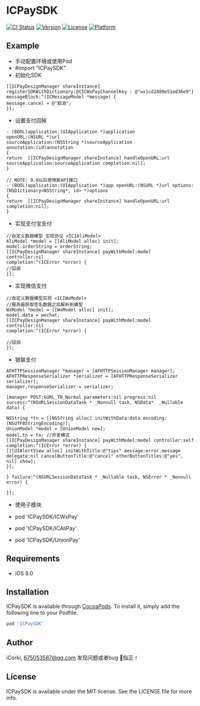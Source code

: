 # ICPaySDK

[![CI Status](http://img.shields.io/travis/corkiios/ICPaySDK.svg?style=flat)](https://travis-ci.org/corkiios/ICPaySDK)
[![Version](https://img.shields.io/cocoapods/v/ICPaySDK.svg?style=flat)](http://cocoapods.org/pods/ICPaySDK)
[![License](https://img.shields.io/cocoapods/l/ICPaySDK.svg?style=flat)](http://cocoapods.org/pods/ICPaySDK)
[![Platform](https://img.shields.io/cocoapods/p/ICPaySDK.svg?style=flat)](http://cocoapods.org/pods/ICPaySDK)

## Example

* 手动配置环境或使用Pod
* #import "ICPaySDK"
* 初始化SDK

```
[[ICPayDesignManager shareInstance] registerSDKWithDictionary:@{ICWxPayChannelKey : @"wx1cd2880e51ed36e9"} messageBlock:^(ICMessageModel *message) {
message.cancel = @"取消";
}];

```
* 设置支付回掉

```
- (BOOL)application:(UIApplication *)application
openURL:(NSURL *)url
sourceApplication:(NSString *)sourceApplication
annotation:(id)annotation
{
return  [[ICPayDesignManager shareInstance] handleOpenURL:url sourceApplication:sourceApplication completion:nil];
}

// NOTE: 9.0以后使用新API接口
- (BOOL)application:(UIApplication *)app openURL:(NSURL *)url options:(NSDictionary<NSString*, id> *)options
{
return  [[ICPayDesignManager shareInstance] handleOpenURL:url completion:nil];
}

```
* 实现支付宝支付

```
//自定义数据模型 实现协议 <ICIAliModel>
AliModel *model = [[AliModel alloc] init];
model.orderString = orderString;
[[ICPayDesignManager shareInstance] payWithModel:model
controller:nil
completion:^(ICError *error) {
//回调
}];

```
* 实现微信支付

```
//自定义数据模型实现 <ICIWxModel>
//服务器获取签名数据之后解析到模型
WxModel *model = [[WxModel alloc] init];
model.data = wechat;
[[ICPayDesignManager shareInstance] payWithModel:model
controller:nil
completion:^(ICError *error) {

//回调
}];

```
* 银联支付

```
AFHTTPSessionManager *manager = [AFHTTPSessionManager manager];
AFHTTPResponseSerializer *serializer = [AFHTTPResponseSerializer serializer];
manager.responseSerializer = serializer;

[manager POST:kURL_TN_Normal parameters:nil progress:nil success:^(NSURLSessionDataTask * _Nonnull task, NSData*  _Nullable data) {

NSString *tn = [[NSString alloc] initWithData:data encoding:(NSUTF8StringEncoding)];
UnionModel *model = [UnionModel new];
model.tn = tn; //开发模式
[[ICPayDesignManager shareInstance] payWithModel:model controller:self completion:^(ICError *error) {
[[[UIAlertView alloc] initWithTitle:@"tips" message:error.message delegate:nil cancelButtonTitle:@"cancel" otherButtonTitles:@"yes", nil] show];
}];

} failure:^(NSURLSessionDataTask * _Nullable task, NSError * _Nonnull error) {

}];

```

* 使用子模块

* pod 'ICPaySDK/ICWxPay'
* pod 'ICPaySDK/ICAliPay'
* pod 'ICPaySDK/UnionPay'

## Requirements

* iOS 8.0

## Installation

ICPaySDK is available through [CocoaPods](http://cocoapods.org). To install
it, simply add the following line to your Podfile:

```ruby
pod 'ICPaySDK'
```

## Author

iCorki, 675053587@qq.com
发现问题或者bug 👏指正！


## License

ICPaySDK is available under the MIT license. See the LICENSE file for more info.
